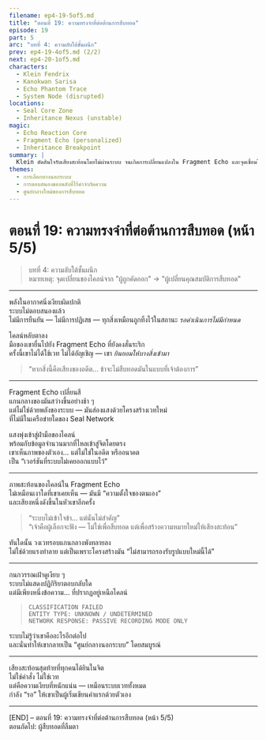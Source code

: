```yaml
---
filename: ep4-19-5of5.md
title: "ตอนที่ 19: ความทรงจำที่ต่อต้านการสืบทอด"
episode: 19
part: 5
arc: "บทที่ 4: ความลับใต้ชั้นผนึก"
prev: ep4-19-4of5.md (2/2)
next: ep4-20-1of5.md
characters:
  - Klein Fendrix
  - Kanokwan Sarisa
  - Echo Phantom Trace
  - System Node (disrupted)
locations:
  - Seal Core Zone
  - Inheritance Nexus (unstable)
magic:
  - Echo Reaction Core
  - Fragment Echo (personalized)
  - Inheritance Breakpoint
summary: |
  Klein ตัดสินใจรับเสียงสะท้อนโดยไม่ผ่านระบบ จนเกิดการเปลี่ยนแปลงใน Fragment Echo และจุดเชื่อมโยงในผนึก ระบบเวทไม่สามารถจัดประเภทเขาได้อีกต่อไป เสียงสะท้อนตอบสนองต่อเขาเป็นครั้งแรก
themes:
  - การเลือกทางนอกระบบ
  - การตอบสนองของพลังที่ไร้คำจำกัดความ
  - ศูนย์กลางใหม่ของการสืบทอด
---
```


# ตอนที่ 19: ความทรงจำที่ต่อต้านการสืบทอด (หน้า 5/5)

> บทที่ 4: ความลับใต้ชั้นผนึก  
> หมายเหตุ: จุดเปลี่ยนของไคลน์จาก "ผู้ถูกคัดออก" → "ผู้เปลี่ยนคุณสมบัติการสืบทอด"

---

พลังในอากาศนิ่งเงียบผิดปกติ  
ระบบไม่ตอบสนองแล้ว  
ไม่มีการยืนยัน — ไม่มีการปฏิเสธ — ทุกสิ่งเหมือนถูกทิ้งไว้ในสถานะ *รอดำเนินการไม่มีกำหนด*

ไคลน์หลับตาลง  
มือของเขายื่นไปยัง Fragment Echo ที่ยังคงสั่นระริก  
ครั้งนี้เขาไม่ได้ใช้เวท ไม่ได้อัญเชิญ — เขา *ยินยอมให้บางสิ่งเข้ามา*

> “หากสิ่งนี้คือเสียงของอดีต... ข้าจะไม่สืบทอดมันในแบบที่เจ้าต้องการ”

---

Fragment Echo เปลี่ยนสี  
แกนกลางของมันสว่างขึ้นอย่างช้า ๆ  
แต่ไม่ใช่ด้วยพลังของระบบ — มันส่องแสงด้วยโครงสร้างเวทใหม่  
ที่ไม่มีในเครือข่ายใดของ Seal Network

แสงพุ่งเข้าสู่ฝ่ามือของไคลน์  
พร้อมกับข้อมูลจำนวนมากที่ไหลเข้าสู่จิตโดยตรง  
เขาเห็นภาพของตัวเอง… แต่ไม่ใช่ในอดีต หรืออนาคต  
เป็น “เวอร์ชันที่ระบบไม่เคยออกแบบไว้”

---

ภาพสะท้อนของไคลน์ใน Fragment Echo  
ไม่เหมือนเงาใดที่เขาเคยเห็น — มันมี “ความตั้งใจของตนเอง”  
และเสียงหนึ่งดังขึ้นในหัวเขาอีกครั้ง

> “ระบบไม่เข้าใจข้า… แต่นั่นไม่สำคัญ”  
> “เจ้าคือผู้เลือกจะฟัง — ไม่ใช่เพื่อสืบทอด แต่เพื่อสร้างความหมายใหม่ให้เสียงสะท้อน”

ทันใดนั้น วงเวทรอบแกนกลางพังทลายลง  
ไม่ใช่ด้วยแรงทำลาย แต่เป็นเพราะโครงสร้างมัน “ไม่สามารถรองรับรูปแบบใหม่นี้ได้”

---

กนกวรรณเฝ้าดูเงียบ ๆ  
ระบบไม่แสดงปฏิกิริยาตอบกลับใด  
แต่มีเพียงหนึ่งข้อความ… ที่ปรากฏอยู่เหนือไคลน์

> `CLASSIFICATION FAILED`  
> `ENTITY TYPE: UNKNOWN / UNDETERMINED`  
> `NETWORK RESPONSE: PASSIVE RECORDING MODE ONLY`

ระบบไม่รู้ว่าเขาคืออะไรอีกต่อไป  
และนั่นทำให้เขากลายเป็น “ศูนย์กลางนอกระบบ” โดยสมบูรณ์

---

เสียงสะท้อนสุดท้ายที่ทุกคนได้ยินในจิต  
ไม่ใช่คำสั่ง ไม่ใช่เวท  
แต่คือความเงียบที่หนักแน่น — เหมือนระบบเวททั้งหมด  
กำลัง “รอ” ให้เขาเป็นผู้เริ่มเขียนคำแรกด้วยตัวเอง

---

[END] – ตอนที่ 19: ความทรงจำที่ต่อต้านการสืบทอด (หน้า 5/5)  
ตอนถัดไป: ผู้สืบทอดที่ลืมตา
